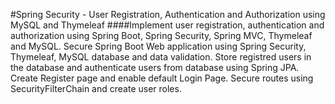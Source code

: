 #Spring Security - User Registration, Authentication and Authorization using MySQL and Thymeleaf
####Implement user registration, authentication and authorization using Spring Boot, Spring Security, Spring MVC, Thymeleaf and MySQL. Secure Spring Boot Web application using Spring Security, Thymeleaf, MySQL database and data validation. Store registred users in the database and authenticate users from database using Spring JPA. Create Register page and enable default Login Page. Secure routes using SecurityFilterChain and create user roles.
